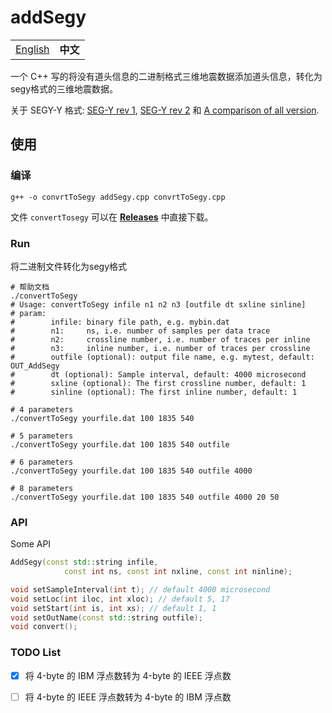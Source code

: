 # addSegy

<table>
  <tr>
    <td><a href="./README.md">English</a></td>
    <td><b>中文</b></td>
  </tr>
</table>

一个 C++ 写的将没有道头信息的二进制格式三维地震数据添加道头信息，转化为segy格式的三维地震数据。

关于 SEGY-Y 格式: [SEG-Y rev 1](https://seg.org/Portals/0/SEG/News%20and%20Resources/Technical%20Standards/seg_y_rev1.pdf), [SEG-Y rev 2](https://seg.org/Portals/0/SEG/News%20and%20Resources/Technical%20Standards/seg_y_rev2_0-mar2017.pdf) 和 [A comparison of all version](https://wiki.seg.org/images/4/42/SEG-Y_bytestream_all_revisions.pdf).

## 使用

### 编译

```shell
g++ -o convrtToSegy addSegy.cpp convrtToSegy.cpp
```

文件 `convertTosegy` 可以在 [**Releases**](https://github.com/JintaoLee-Roger/segyConvert/releases) 中直接下载。

### Run

将二进制文件转化为segy格式
```shell
# 帮助文档
./convertToSegy
# Usage: convertToSegy infile n1 n2 n3 [outfile dt sxline sinline]
# param:
#        infile: binary file path, e.g. mybin.dat
#        n1:     ns, i.e. number of samples per data trace
#        n2:     crossline number, i.e. number of traces per inline
#        n3:     inline number, i.e. number of traces per crossline
#        outfile (optional): output file name, e.g. mytest, default: OUT_AddSegy
#        dt (optional): Sample interval, default: 4000 microsecond
#        sxline (optional): The first crossline number, default: 1
#        sinline (optional): The first inline number, default: 1

# 4 parameters
./convertToSegy yourfile.dat 100 1835 540

# 5 parameters
./convertToSegy yourfile.dat 100 1835 540 outfile

# 6 parameters
./convertToSegy yourfile.dat 100 1835 540 outfile 4000

# 8 parameters
./convertToSegy yourfile.dat 100 1835 540 outfile 4000 20 50
```

### API
Some API
```c++
AddSegy(const std::string infile, 
            const int ns, const int nxline, const int ninline);

void setSampleInterval(int t); // default 4000 microsecond
void setLoc(int iloc, int xloc); // default 5, 17
void setStart(int is, int xs); // default 1, 1
void setOutName(const std::string outfile);
void convert();
```

### TODO List

- [x] 将 4-byte 的 IBM 浮点数转为 4-byte 的 IEEE 浮点数
- [ ] 将 4-byte 的 IEEE 浮点数转为 4-byte 的 IBM 浮点数

